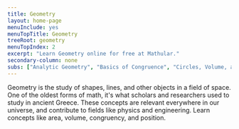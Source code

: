 ```yaml
---
title: Geometry
layout: home-page
menuInclude: yes
menuTopTitle: Geometry
treeRoot: geometry
menuTopIndex: 2
excerpt: "Learn Geometry online for free at Mathular."
secondary-column: none
subs: ["Analytic Geometry", "Basics of Congruence", "Circles, Volume, and Surface Area", "Congruency Proofs"]
---
```

Geometry is the study of shapes, lines, and other objects in a field of space. One of the oldest forms of math, it's what scholars and researchers used to study in ancient Greece. These concepts are relevant everywhere in our universe, and contribute to fields like physics and engineering. Learn concepts like area, volume, congruency, and position.